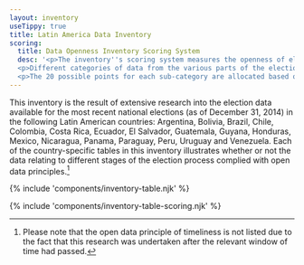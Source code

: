 ```yaml
---
layout: inventory
useTippy: true
title: Latin America Data Inventory
scoring:
  title: Data Openness Inventory Scoring System
  desc: '<p>The inventory''s scoring system measures the openness of election data for different stages or data categories within an electoral process (e.g. EMB Administration, Voter Registration, Election Results, etc.). For each country, we scored data from the most recent, national-level election as of December 31, 2014.</p>
  <p>Different categories of data from the various parts of the election process have different numbers of sub-categories, ranging from one to seven. A category''s openness score is based on the scores of its sub-categories, which can achieve up to 20 points each. The overall category is then scored as a percentage of points received out of points possible. A score of 30% or less is considered "not open," over 30% and up to 70% is "partially open," and above 70% is "mostly open." The category of "Polling Stations," for example, has two sub-categories -- "Location" and "Polling Station Workers" -- and it is thus scored out of 40 possible points. So, if a country gets 30 out of 40 points in polling stations, it receives 75%, and, since that''s above 70%, it it rated "open" for that category." The category of "Results" has seven sub-categories, including "Voters that participated," "Invalid ballots" and "Valid votes for each contestant," and is thus scored out of 140 points. For example, country X has Y points out of a total of 140 points. Thus Country X''s results data is ZZ% or "mostly open".</p>
  <p>The 20 possible points for each sub-category are allocated based on how the data for the sub-category in question complies with each of eight open election data principles. For each principle, the sub-category receives either the total possible number of points or zero points. A sub-category receives a possible 7 points for being available for free on the internet; 3 points for each of available at a granular level, complete and in bulk and analyzable; and 1 point for each of non-proprietary, non-discriminatory, license free and permanently available. The weighting of principles reflects their relative importance to increasing the "openness" of election data.</p>' 
---
```


This inventory is the result of extensive research into the election data available for the most recent national elections (as of December 31, 2014) in the following Latin American countries: Argentina, Bolivia, Brazil, Chile, Colombia, Costa Rica, Ecuador, El Salvador, Guatemala, Guyana, Honduras, Mexico, Nicaragua, Panama, Paraguay, Peru, Uruguay and Venezuela. Each of the country-specific tables in this inventory illustrates whether or not the data relating to different stages of the election process complied with open data principles.[^1]

{% include 'components/inventory-table.njk' %}

{% include 'components/inventory-table-scoring.njk' %}

[^1]: Please note that the open data principle of timeliness is not listed due to the fact that this research was undertaken after the relevant window of time had passed.
